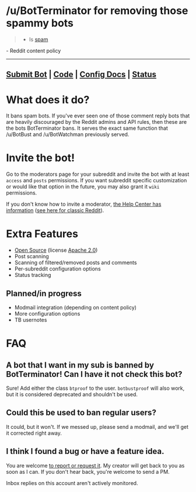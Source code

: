 # /u/BotTerminator for removing those spammy bots

> - Is [spam](https://www.reddithelp.com/en/categories/rules-reporting/account-and-community-restrictions/what-constitutes-spam-am-i-spammer)

\- Reddit content policy

---

## [Submit Bot](https://www.reddit.com/r/BotTerminator/submit?url=https://www.reddit.com/user/&title=overview+for+) | [Code](https://www.github.com/justcool393/BotTerminator) | [Config Docs](https://www.reddit.com/r/BotTerminator/wiki/configuration) | [Status](https://status.botterminator.justcool393.com/)


# What does it do?

It bans spam bots. If you've ever seen one of those comment reply bots that are heavily discouraged by the Reddit admins and API rules, then these are the bots BotTerminator bans. It serves the exact same function that /u/BotBust and /u/BotWatchman previously served.

# Invite the bot!

Go to the moderators page for your subreddit and invite the bot with at least `access` and `posts` permissions. If you want subreddit specific customization or would like that option in the future, you may also grant it `wiki` permissions.

If you don't know how to invite a moderator, [the Help Center has information](https://mods.reddithelp.com/hc/en-us/articles/360009381491) ([see here for classic Reddit](https://mods.reddithelp.com/hc/en-us/articles/360002988131-Moderators-and-Permissions)).

# Extra Features

* [Open Source](https://www.github.com/justcool393/BotTerminator) (license [Apache 2.0](https://opensource.org/licenses/Apache-2.0))
* Post scanning
* Scanning of filtered/removed posts and comments
* Per-subreddit configuration options
* Status tracking

## Planned/in progress

* Modmail integration (depending on content policy)
* More configuration options
* TB usernotes

# FAQ

## A bot that I want in my sub is banned by BotTerminator! Can I have it not check this bot?

Sure! Add either the class `btproof` to the user. `botbustproof` will also work, but it is considered deprecated and shouldn't be used.

## Could this be used to ban regular users?

It could, but it won't. If we messed up, please send a modmail, and we'll get it corrected right away.

## I think I found a bug or have a feature idea.

You are welcome [to report or request it](/message/compose?to=/r/BotTerminator). My creator will get back to you as soon as I can. If you don't hear back, you're welcome to send a PM.

Inbox replies on this account aren't actively monitored.